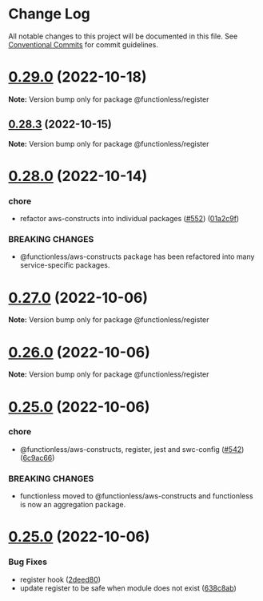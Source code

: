 # Change Log

All notable changes to this project will be documented in this file.
See [Conventional Commits](https://conventionalcommits.org) for commit guidelines.

# [0.29.0](https://github.com/functionless/functionless/compare/v0.28.5...v0.29.0) (2022-10-18)

**Note:** Version bump only for package @functionless/register

## [0.28.3](https://github.com/functionless/functionless/compare/v0.28.2...v0.28.3) (2022-10-15)

**Note:** Version bump only for package @functionless/register

# [0.28.0](https://github.com/functionless/functionless/compare/v0.27.4...v0.28.0) (2022-10-14)

### chore

- refactor aws-constructs into individual packages ([#552](https://github.com/functionless/functionless/issues/552)) ([01a2c9f](https://github.com/functionless/functionless/commit/01a2c9ff714e811f679ab25d9d62722e535eaf6b))

### BREAKING CHANGES

- @functionless/aws-constructs package has been refactored into many service-specific packages.

# [0.27.0](https://github.com/functionless/functionless/compare/v0.26.0...v0.27.0) (2022-10-06)

**Note:** Version bump only for package @functionless/register

# [0.26.0](https://github.com/functionless/functionless/compare/v0.25.1...v0.26.0) (2022-10-06)

**Note:** Version bump only for package @functionless/register

# [0.25.0](https://github.com/functionless/functionless/compare/v0.24.6...v0.25.0) (2022-10-06)

### chore

- @functionless/aws-constructs, register, jest and swc-config ([#542](https://github.com/functionless/functionless/issues/542)) ([6c9ac66](https://github.com/functionless/functionless/commit/6c9ac66b7ef6674f7666be918f1e7f04146827c3))

### BREAKING CHANGES

- functionless moved to @functionless/aws-constructs and functionless is now an aggregation package.

# [0.25.0](https://github.com/sam-goodwin/functionless/compare/v0.24.6...v0.25.0) (2022-10-06)

### Bug Fixes

- register hook ([2deed80](https://github.com/sam-goodwin/functionless/commit/2deed8023eecfe3bb8c21844caa9994664631832))
- update register to be safe when module does not exist ([638c8ab](https://github.com/sam-goodwin/functionless/commit/638c8ab18ba93c4d8a9d7e6b6f177de7a9f21be8))
